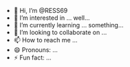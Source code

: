 - 👋 Hi, I’m @RESS69
- 👀 I’m interested in ... well...
- 🌱 I’m currently learning ... something...
- 💞️ I’m looking to collaborate on ...
- 📫 How to reach me ...
- 😄 Pronouns: ...
- ⚡ Fun fact: ...

<!---
RESS69/RESS69 is a ✨ special ✨ repository because its `README.md` (this file) appears on your GitHub profile.
You can click the Preview link to take a look at your changes.
--->
